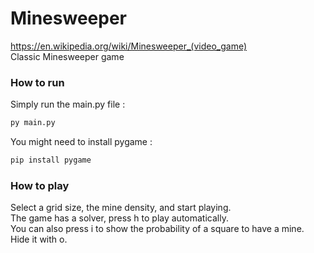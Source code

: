 # Minesweeper
https://en.wikipedia.org/wiki/Minesweeper_(video_game)  
Classic Minesweeper game

### How to run  
Simply run the main.py file :
```bash
py main.py
```
You might need to install pygame :
```bash
pip install pygame
```


### How to play
Select a grid size, the mine density, and start playing.  
The game has a solver, press h to play automatically.  
You can also press i to show the probability of a square to have a mine. Hide it with o.
